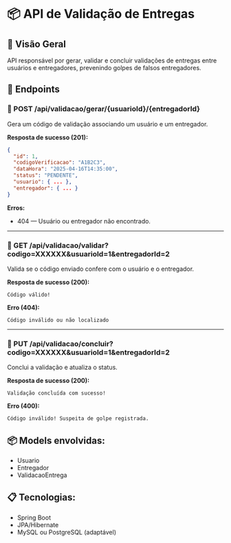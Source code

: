 
# 📦 API de Validação de Entregas

## 📃 Visão Geral
API responsável por gerar, validar e concluir validações de entregas entre usuários e entregadores, prevenindo golpes de falsos entregadores.

## 📌 Endpoints

### 🔹 POST /api/validacao/gerar/{usuarioId}/{entregadorId}
Gera um código de validação associando um usuário e um entregador.

**Resposta de sucesso (201):**
```json
{
  "id": 1,
  "codigoVerificacao": "A1B2C3",
  "dataHora": "2025-04-16T14:35:00",
  "status": "PENDENTE",
  "usuario": { ... },
  "entregador": { ... }
}
```

**Erros:**
- 404 — Usuário ou entregador não encontrado.

---

### 🔹 GET /api/validacao/validar?codigo=XXXXXX&usuarioId=1&entregadorId=2
Valida se o código enviado confere com o usuário e o entregador.

**Resposta de sucesso (200):**
```
Código válido!
```

**Erro (404):**
```
Código inválido ou não localizado
```

---

### 🔹 PUT /api/validacao/concluir?codigo=XXXXXX&usuarioId=1&entregadorId=2
Conclui a validação e atualiza o status.

**Resposta de sucesso (200):**
```
Validação concluída com sucesso!
```

**Erro (400):**
```
Código inválido! Suspeita de golpe registrada.
```

## 📦 Models envolvidas:
- Usuario
- Entregador
- ValidacaoEntrega

## 📋 Tecnologias:
- Spring Boot
- JPA/Hibernate
- MySQL ou PostgreSQL (adaptável)
